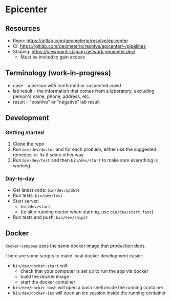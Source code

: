 # Epicenter

## Resources

* Repo: https://gitlab.com/geometerio/resolve/epicenter
* CI: https://gitlab.com/geometerio/resolve/epicenter/-/pipelines
* Staging: https://viewpoint-staging.network.geometer.dev/
  * Must be invited to gain access

## Terminology (work-in-progress)
* case - a person with confirmed or suspected covid
* lab result - the information that comes from a laboratory, excluding person's name, phone, address, etc.
* result - "positive" or "negative" lab result

## Development

### Getting started

1. Clone the repo
2. Run `bin/dev/doctor` and for each problem, either use the suggested remedies or fix it some other way
3. Run `bin/dev/test` and then `bin/dev/start` to make sure everything is working

### Day-to-day

* Get latest code: `bin/dev/update`
* Run tests: `bin/dev/test`
* Start server:
  * `bin/dev/start`
  * (to skip running doctor when starting, use `bin/dev/start fast`)
* Run tests and push: `bin/dev/shipit`

## Docker

`docker-compose` uses the same docker image that production does.

There are some scripts to make local docker development easier:

* `bin/dev/docker-start` will:
  * check that your computer is set up to run the app via docker
  * build the docker image
  * start the docker container
* `bin/dev/docker-bash` will open a bash shell inside the running container
* `bin/dev/docker-iex` will open an iex session inside the running container
